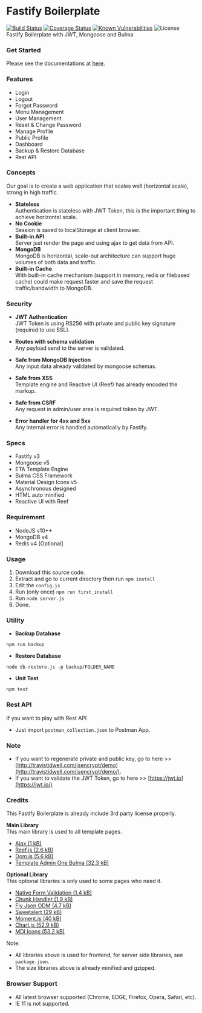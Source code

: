 # Fastify Boilerplate
[![Build Status](https://travis-ci.com/aalfiann/fastify-boilerplate.svg?branch=master)](https://travis-ci.com/aalfiann/fastify-boilerplate)
[![Coverage Status](https://coveralls.io/repos/github/aalfiann/fastify-boilerplate/badge.svg?branch=master)](https://coveralls.io/github/aalfiann/fastify-boilerplate?branch=master)
[![Known Vulnerabilities](https://snyk.io//test/github/aalfiann/fastify-boilerplate/badge.svg?targetFile=package.json)](https://snyk.io//test/github/aalfiann/fastify-boilerplate?targetFile=package.json)
![License](https://img.shields.io/github/license/aalfiann/fastify-boilerplate)    
Fastify Boilerplate with JWT, Mongoose and Bulma

### Get Started
Please see the documentations at [here](https://github.com/aalfiann/fastify-boilerplate/wiki).

### Features
- Login
- Logout
- Forgot Password
- Menu Management
- User Management
- Reset & Change Password
- Manage Profile
- Public Profile
- Dashboard
- Backup & Restore Database
- Rest API


### Concepts
Our goal is to create a web application that scales well (horizontal scale), strong in high traffic.

- **Stateless**  
  Authentication is stateless with JWT Token, this is the important thing to achieve horizontal scale.
- **No Cookie**  
  Session is saved to localStorage at client browser.
- **Built-in API**  
  Server just render the page and using ajax to get data from API.
- **MongoDB**  
  MongoDB is horizontal, scale-out architecture can support huge volumes of both data and traffic.
- **Built-in Cache**  
  With built-in cache mechanism (support in memory, redis or filebased cache) could make request faster and save the request traffic/bandwidth to MongoDB.

### Security
- **JWT Authentication**  
  JWT Token is using RS256 with private and public key signature (required to use SSL).

- **Routes with schema validation**  
  Any payload send to the server is validated.

- **Safe from MongoDB Injection**  
  Any input data already validated by mongoose schemas.

- **Safe from XSS**  
  Template engine and Reactive UI (Reef) has already encoded the markup.

- **Safe from CSRF**  
  Any request in admin/user area is required token by JWT.

- **Error handler for 4xx and 5xx**  
  Any internal error is handled automatically by Fastify.

### Specs
- Fastify v3
- Mongoose v5
- ETA Template Engine
- Bulma CSS Framework
- Material Design Icons v5
- Asynchronous designed
- HTML auto minified
- Reactive UI with Reef

### Requirement
- NodeJS v10++
- MongoDB v4
- Redis v4 [Optional]

### Usage
1. Download this source code.
2. Extract and go to current directory then run `npm install`
3. Edit the `config.js`
4. Run (only once) `npm run first_install`
5. Run `node server.js`
6. Done.

### Utility
- **Backup Database**
```
npm run backup
```
- **Restore Database**
```
node db-restore.js -p backup/FOLDER_NAME
```
- **Unit Test**
```
npm test
```

### Rest API
If you want to play with Rest API
- Just import `postman_collection.json` to Postman App.

### Note
- If you want to regenerate private and public key, go to here >> [http://travistidwell.com/jsencrypt/demo](http://travistidwell.com/jsencrypt/demo/).
- If you want to validate the JWT Token, go to here >> [https://jwt.io](https://jwt.io/)

### Credits
This Fastify Boilerplate is already include 3rd party license properly.

**Main Library**  
This main library is used to all template pages.
- [Ajax (1 kB)](https://github.com/fdaciuk/ajax)
- [Reef.js (2.6 kB)](https://github.com/cferdinandi/reef)
- [Dom.js (5.6 kB)](https://github.com/aalfiann/dom.js)
- [Template Admin One Bulma (32.3 kB)](https://github.com/vikdiesel/admin-one-bulma-dashboard)

**Optional Library**  
This optional libraries is only used to some pages who need it.
- [Native Form Validation (1.4 kB)](https://github.com/aalfiann/native-form-validation)
- [Chunk Handler (1.9 kB)](https://github.com/aalfiann/chunk-handler)
- [Fly Json ODM (4.7 kB)](https://github.com/aalfiann/fly-json-odm)
- [Sweetalert (29 kB)](https://github.com/t4t5/sweetalert)
- [Moment.js (40 kB)](https://github.com/moment/moment)
- [Chart.js (52.9 kB)](https://github.com/chartjs/Chart.js)
- [MDI Icons (53.2 kB)](https://github.com/Templarian/MaterialDesign)

Note: 
- All libraries above is used for frontend, for server side libraries, see `package.json`.
- The size libraries above is already minified and gzipped.

### Browser Support
- All latest browser supported (Chrome, EDGE, Firefox, Opera, Safari, etc).
- IE 11 is not supported.
